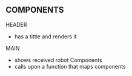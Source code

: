 ## COMPONENTS

HEADER

- has a tittle and renders it

MAIN

- shows received robot Components
- calls upon a function that maps components
